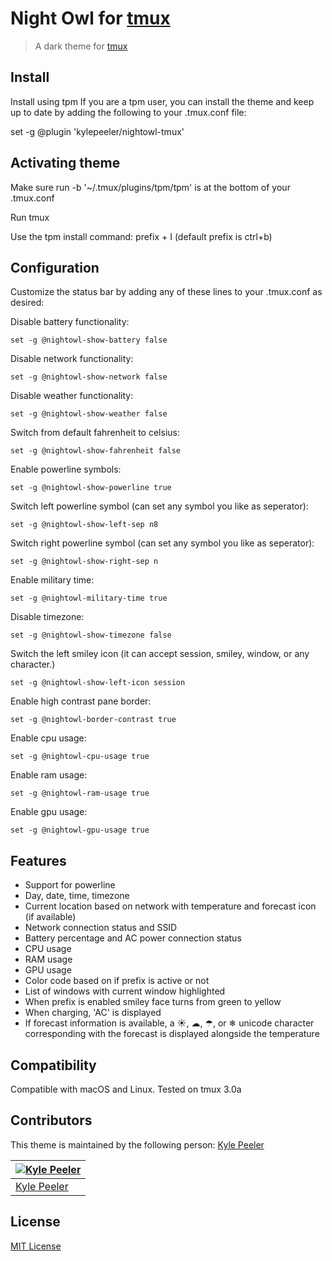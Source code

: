 # Night Owl for [tmux](https://github.com/tmux/tmux/wiki)

> A dark theme for [tmux](https://github.com/tmux/tmux/wiki)

## Install

Install using tpm
If you are a tpm user, you can install the theme and keep up to date by adding the following to your .tmux.conf file:

set -g @plugin 'kylepeeler/nightowl-tmux'

## Activating theme

Make sure run -b '~/.tmux/plugins/tpm/tpm' is at the bottom of your .tmux.conf

Run tmux

Use the tpm install command: prefix + I (default prefix is ctrl+b)

## Configuration

Customize the status bar by adding any of these lines to your .tmux.conf as desired:

Disable battery functionality:

```
set -g @nightowl-show-battery false
```

Disable network functionality:

```
set -g @nightowl-show-network false
```

Disable weather functionality:

```
set -g @nightowl-show-weather false
```

Switch from default fahrenheit to celsius:

```
set -g @nightowl-show-fahrenheit false
```

Enable powerline symbols:

```
set -g @nightowl-show-powerline true
```

Switch left powerline symbol (can set any symbol you like as seperator):

```
set -g @nightowl-show-left-sep n8
```

Switch right powerline symbol (can set any symbol you like as seperator):

```
set -g @nightowl-show-right-sep n
```

Enable military time:

```
set -g @nightowl-military-time true
```

Disable timezone:

```
set -g @nightowl-show-timezone false
```

Switch the left smiley icon (it can accept session, smiley, window, or any character.)

```
set -g @nightowl-show-left-icon session
```

Enable high contrast pane border:

```
set -g @nightowl-border-contrast true
```

Enable cpu usage:

```
set -g @nightowl-cpu-usage true
```

Enable ram usage:

```
set -g @nightowl-ram-usage true
```

Enable gpu usage:

```
set -g @nightowl-gpu-usage true
```

## Features

* Support for powerline
* Day, date, time, timezone
* Current location based on network with temperature and forecast icon (if available)
* Network connection status and SSID
* Battery percentage and AC power connection status
* CPU usage
* RAM usage
* GPU usage
* Color code based on if prefix is active or not
* List of windows with current window highlighted
* When prefix is enabled smiley face turns from green to yellow
* When charging, 'AC' is displayed
* If forecast information is available, a ☀, ☁, ☂, or ❄ unicode character corresponding with the forecast is displayed alongside the temperature

## Compatibility

Compatible with macOS and Linux. Tested on tmux 3.0a

## Contributors

This theme is maintained by the following person: [Kyle Peeler](https://github.com/kylepeeler)

[![Kyle Peeler](https://avatars0.githubusercontent.com/u/5497970?s=70&u=aa1e8f7a3007fe291e410a60b93dff32882ec6db&v=4)](https://github.com/kylepeeler) |
--- |
[Kyle Peeler](https://kylepeeler.codes) |

## License

[MIT License](./LICENSE)

